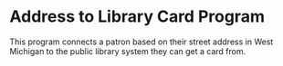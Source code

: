 # Address to Library Card Program

This program connects a patron based on their street address in West Michigan to the public library system they can get a card from.  
 
